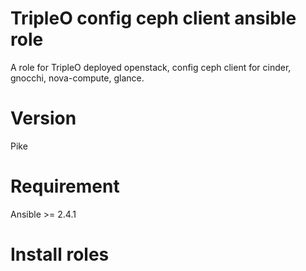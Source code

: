 # TripleO config ceph client ansible role
A role for TripleO deployed openstack, config ceph client for cinder, gnocchi,
nova-compute, glance.

# Version
Pike

# Requirement
Ansible >= 2.4.1

# Install roles
